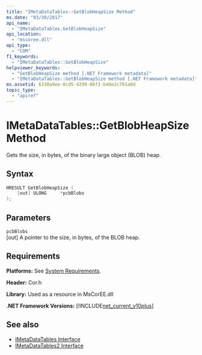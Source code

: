 ```yaml
---
title: "IMetaDataTables::GetBlobHeapSize Method"
ms.date: "03/30/2017"
api_name: 
  - "IMetaDataTables.GetBlobHeapSize"
api_location: 
  - "mscoree.dll"
api_type: 
  - "COM"
f1_keywords: 
  - "IMetaDataTables::GetBlobHeapSize"
helpviewer_keywords: 
  - "GetBlobHeapSize method [.NET Framework metadata]"
  - "IMetaDataTables::GetBlobHeapSize method [.NET Framework metadata]"
ms.assetid: 6330a9ee-8cd5-4299-86f1-b4de2c701a0d
topic_type: 
  - "apiref"
---
```

# IMetaDataTables::GetBlobHeapSize Method
Gets the size, in bytes, of the binary large object (BLOB) heap.  
  
## Syntax  
  
```cpp  
HRESULT GetBlobHeapSize (  
    [out] ULONG     *pcbBlobs  
);
```  
  
## Parameters  
 `pcbBlobs`  
 [out] A pointer to the size, in bytes, of the BLOB heap.  
  
## Requirements  
 **Platforms:** See [System Requirements](../../get-started/system-requirements.md).  
  
 **Header:** Cor.h  
  
 **Library:** Used as a resource in MsCorEE.dll  
  
 **.NET Framework Versions:** [!INCLUDE[net_current_v10plus](../../../../includes/net-current-v10plus-md.md)]  
  
## See also

- [IMetaDataTables Interface](imetadatatables-interface.md)
- [IMetaDataTables2 Interface](imetadatatables2-interface.md)
